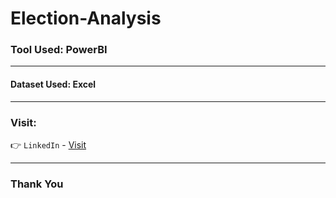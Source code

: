 # Election-Analysis

### Tool Used: PowerBI

---

#### Dataset Used: Excel 

---

### Visit:

👉  `LinkedIn` - [Visit](https://linkedin.com/in/anshmnsoni)

--- 

### Thank You
